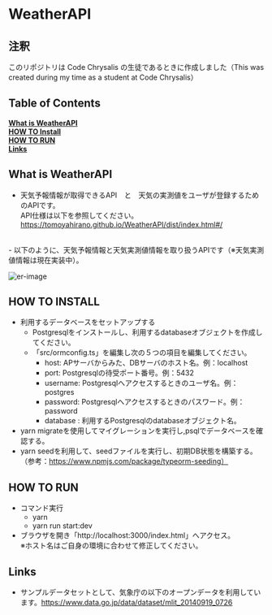 # WeatherAPI

## 注釈
このリポジトリは Code Chrysalis の生徒であるときに作成しました（This was created during my time as a student at Code Chrysalis）

## Table of Contents
**[What is WeatherAPI](#what-is-weatherapi)**<br>
**[HOW TO Install](#how-to-install)**<br>
**[HOW TO RUN](#how-to-run)**<br>
**[Links](#links)**<br>

## What is WeatherAPI
- 天気予報情報が取得できるAPI　と　天気の実測値をユーザが登録するためのAPIです。<br/>
API仕様は以下を参照してください。<br/>
https://tomoyahirano.github.io/WeatherAPI/dist/index.html#/
<br/>
- 以下のように、天気予報情報と天気実測値情報を取り扱うAPIです（※天気実測値情報は現在実装中）。<br/>

![er-image](https://user-images.githubusercontent.com/71970550/99187648-41115080-279b-11eb-89e0-accb601b97c4.png)

## HOW TO INSTALL
* 利用するデータベースをセットアップする
  - Postgresqlをインストールし、利用するdatabaseオブジェクトを作成してください。
  - 「src/ormconfig.ts」を編集し次の５つの項目を編集してください。
    - host: APサーバからみた、DBサーバのホスト名。例：localhost
    - port: Postgresqlの待受ポート番号。例：5432
    - username: Postgresqlへアクセスするときのユーザ名。例：postgres
    - password: Postgresqlへアクセスするときのパスワード。例：password
    - database : 利用するPostgresqlのdatabaseオブジェクト名。
* yarn migrateを使用してマイグレーションを実行し,psqlでデータベースを確認する。
* yarn seedを利用して、seedファイルを実行し、初期DB状態を構築する。<br/>（参考：https://www.npmjs.com/package/typeorm-seeding）

## HOW TO RUN
* コマンド実行
  - yarn
  - yarn run start:dev
* ブラウザを開き「http://localhost:3000/index.html」へアクセス。<br/>※ホスト名はご自身の環境に合わせて修正してください。

## Links
- サンプルデータセットとして、気象庁の以下のオープンデータを利用しています。https://www.data.go.jp/data/dataset/mlit_20140919_0726

